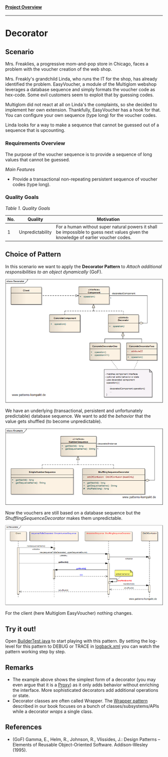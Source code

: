 #### [Project Overview](../../../../../../../README.md)
----

# Decorator

## Scenario

Mrs. Freaklies, a progressive mom-and-pop store in Chicago, faces a problem with the voucher creation of the web shop.

Mrs. Freakly's grandchild Linda, who runs the IT for the shop, has already identified the problem. EasyVoucher, a module of the Multiglom webshop leverages a database sequence and simply formats the voucher code as hex-code. Some evil customers seem to exploit that by guessing codes.

Multiglom did not react at all on Linda's the complaints, so she decided to implement her own extension. Thankfully, EasyVoucher has a hook for that. You can configure your own sequence (type long) for the voucher codes.

Linda looks for a way to make a sequence that cannot be guessed out of a sequence that is upcounting.

### Requirements Overview

The purpose of the voucher sequence is to provide a sequence of long values that cannot be guessed.

_Main Features_

* Provide a transactional non-repeating persistent sequence of voucher codes (type long).

### Quality Goals

_Table 1. Quality Goals_

No.|Quality|Motivation
---|-------|----------
1|Unpredictability|For a human without super natural powers it shall be impossible to guess next values given the knowledge of earlier voucher codes.

## Choice of Pattern
In this scenario we want to apply the **Decorator Pattern** to _Attach additional responsibilities to an object dynamically_ (GoF). 

![Test](../../../../../../../doc/patterns/images/decorator_cn.png)

We have an underlying (transactional, persistent and unfortunately predictable) database sequence. We want to add the _behavior_ that the value gets shuffled (to become unpredictable). 

![Test](../../../../../../../doc/patterns/images/decorator_cx.png)

Now the vouchers are still based on a database sequence but the _ShufflingSequenceDecorator_ makes them unpredictable.

![Test](../../../../../../../doc/patterns/images/decorator_dx.png)

For the client (here Multiglom EasyVoucher) nothing changes.

## Try it out!

Open [BuilderTest.java](BuilderTest.java) to start playing with this pattern. By setting the log-level for this pattern to DEBUG or TRACE in [logback.xml](../../../../../../../src/main/resources/logback.xml) you can watch the pattern working step by step.

## Remarks
* The example above shows the simplest form of a decorator (you may even argue that it is a [Proxy](../proxy/README.md)) as it only adds behavior without enriching the interface. More sophisticated  decorators add additional operations or state. 
* Decorator classes are often called Wrapper. The [Wrapper pattern](../wrapper/README.md) described in our book focuses on a bunch of classes/subsystems/APIs while a decorator _wraps_ a single class.

## References

* (GoF) Gamma, E., Helm, R., Johnson, R., Vlissides, J.: Design Patterns – Elements of Reusable Object-Oriented Software. Addison-Wesley (1995).

